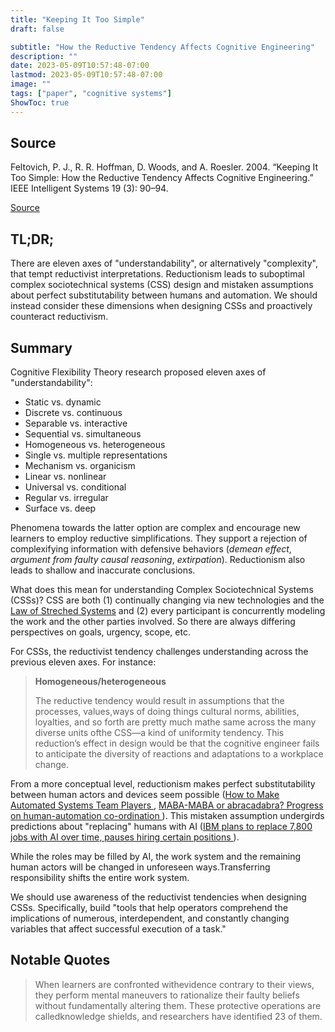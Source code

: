 ```yaml
---
title: "Keeping It Too Simple"
draft: false

subtitle: "How the Reductive Tendency Affects Cognitive Engineering"
description: ""
date: 2023-05-09T10:57:48-07:00
lastmod: 2023-05-09T10:57:48-07:00
image: ""
tags: ["paper", "cognitive systems"]
ShowToc: true
---
```


## Source

Feltovich, P. J., R. R. Hoffman, D. Woods, and A. Roesler. 2004. “Keeping It Too Simple: How the Reductive Tendency Affects Cognitive Engineering.” IEEE Intelligent Systems 19 (3): 90–94.

[Source](https://paperpile.com/shared/sGlij98ndSwulpBzxvCN7KA)

## TL;DR;

There are eleven axes of "understandability", or alternatively "complexity", that tempt reductivist interpretations. Reductionism leads to suboptimal complex sociotechnical systems (CSS) design and mistaken assumptions about perfect substitutability between humans and automation. We should instead consider these dimensions when designing CSSs and proactively counteract reductivism.

## Summary

Cognitive Flexibility Theory research proposed eleven axes of "understandability":

* Static vs. dynamic
* Discrete vs. continuous
* Separable vs. interactive
* Sequential vs. simultaneous
* Homogeneous vs. heterogeneous
* Single vs. multiple representations
* Mechanism vs. organicism
* Linear vs. nonlinear
* Universal vs. conditional
* Regular vs. irregular
* Surface vs. deep

Phenomena towards the latter option are complex and encourage new learners to employ reductive simplifications. They support a rejection of complexifying information with defensive behaviors (_demean effect_, _argument from faulty causal reasoning_, _extirpation_). Reductionism also leads to shallow and inaccurate conclusions.

What does this mean for understanding Complex Sociotechnical Systems (CSSs)? CSS are both (1) continually changing via new technologies and the [Law of Streched Systems](https://www.researchgate.net/publication/221473225_The_law_of_stretched_systems_in_action_Exploiting_robots) and (2) every participant is concurrently modeling the work and the other parties involved. So there are always differing perspectives on goals, urgency, scope, etc.

For CSSs, the reductivist tendency challenges understanding across the previous eleven axes. For instance:

> **Homogeneous/heterogeneous**
>
> The reductive tendency would result in assumptions that the processes, values,ways of doing things cultural norms, abilities, loyalties, and so forth are pretty much mathe same across the many diverse units ofthe CSS—a kind of uniformity tendency. This reduction’s effect in design would be that the cognitive engineer fails to anticipate the diversity of reactions and adaptations to a workplace change.

From a more conceptual level, reductionism makes perfect substitutability between human actors and devices seem possible ([How to Make Automated Systems Team Players
](https://www.researchgate.net/publication/2483863_How_to_Make_Automated_Systems_Team_Players), [MABA-MABA or abracadabra? Progress on human-automation co-ordination
](https://www.researchgate.net/publication/226605532_MABA-MABA_or_abracadabra_Progress_on_human-automation_co-ordination)). This mistaken assumption undergirds predictions about "replacing" humans with AI ([IBM plans to replace 7,800 jobs with AI over time, pauses hiring certain positions
](https://arstechnica.com/information-technology/2023/05/ibm-pauses-hiring-around-7800-roles-that-could-be-replaced-by-ai/)).

While the roles may be filled by AI, the work system and the remaining human actors will be changed in unforeseen ways.Transferring responsibility shifts the entire work system.

We should use awareness of the reductivist tendencies when designing CSSs. Specifically, build  "tools that help operators comprehend the implications of numerous, interdependent, and constantly changing variables that affect successful execution of a task."

## Notable Quotes

> When learners are confronted withevidence contrary to their views, they perform mental maneuvers to rationalize their faulty beliefs without fundamentally altering them. These protective operations are calledknowledge shields, and researchers have identified 23 of them.